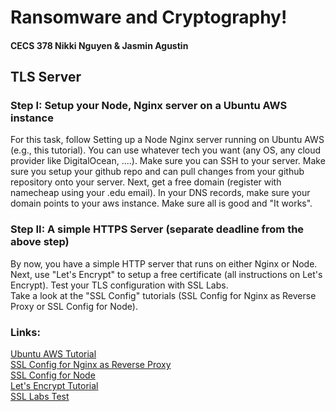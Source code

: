 # Ransomware and Cryptography!
#### CECS 378 Nikki Nguyen & Jasmin Agustin


## TLS Server
### Step I: Setup your Node, Nginx server on a Ubuntu AWS instance

For this task, follow Setting up a Node Nginx server running on Ubuntu AWS (e.g., this tutorial). 
You can use whatever tech you want (any OS, any cloud provider like DigitalOcean, ....). Make sure you can SSH to your server.
Make sure you setup your github repo and can pull changes from your github repository onto your server.
Next, get a free domain (register with namecheap using your .edu email). 
In your DNS records, make sure your domain points to your aws instance. Make sure all is good and "It works".

### Step II: A simple HTTPS Server (separate deadline from the above step)
By now, you have a simple HTTP server that runs on either Nginx or Node.
Next, use "Let's Encrypt" to setup a free certificate (all instructions on Let's Encrypt). Test your TLS configuration with SSL Labs.  
Take a look at the "SSL Config" tutorials (SSL Config for Nginx as Reverse Proxy or SSL Config for Node).

### Links: 
[Ubuntu AWS Tutorial](https://blog.cloudboost.io/setting-up-an-https-sever-with-node-amazon-ec2-nginx-and-lets-encrypt-46f869159469?gi=b9499d469c98)<br />
[SSL Config for Nginx as Reverse Proxy](https://github.com/NikkiNgNguyen/ransomware_cecs378/blob/master/SSLNginxReverseProxy.md)<br />
[SSL Config for Node](https://github.com/NikkiNgNguyen/ransomware_cecs378/blob/master/SSLNode.md)<br />
[Let's Encrypt Tutorial](https://letsencrypt.org/docs/)<br />
[SSL Labs Test](https://www.ssllabs.com/ssltest/)









